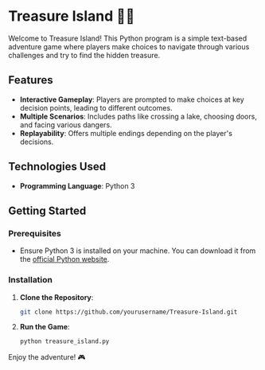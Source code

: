 # Treasure Island 🏴‍☠️

Welcome to Treasure Island! This Python program is a simple text-based adventure game where players make choices to navigate through various challenges and try to find the hidden treasure.

## Features
- **Interactive Gameplay**: Players are prompted to make choices at key decision points, leading to different outcomes.
- **Multiple Scenarios**: Includes paths like crossing a lake, choosing doors, and facing various dangers.
- **Replayability**: Offers multiple endings depending on the player's decisions.

## Technologies Used
- **Programming Language**: Python 3

## Getting Started

### Prerequisites
- Ensure Python 3 is installed on your machine. You can download it from the [official Python website](https://www.python.org/downloads/).

### Installation
1. **Clone the Repository**:
   ```bash
   git clone https://github.com/yourusername/Treasure-Island.git
   ```
2. **Run the Game**:
   ```bash
   python treasure_island.py
   ```

Enjoy the adventure! 🎮
